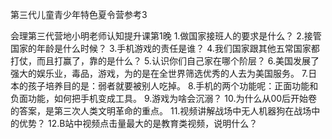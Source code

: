 第三代儿童青少年特色夏令营参考3



会理第三代营地小明老师认知提升课第1晚
1.做国家接班人的要求是什么？
2.接管国家的年龄是什么时候？
3.手机游戏的责任是谁？
4.我们国家跟其他五常国家都打仗，而且打赢了，靠的是什么？
5.认识你们自己家在哪个阶层？
6.美国发展了强大的娱乐业，毒品，游戏，为的是在全世界筛选优秀的人去为美国服务。
7.日本的孩子培养目的是：弱者就要被别人吃掉。
8.手机的两个功能呢：正面功能和负面功能，如何把手机变成工具。
9.游戏为啥会沉溺？
10.为什么从00后开始卷的答案，是第三次人类文明革命的重点。
11.视频讲解战场中无人机器狗在战场中的优势？
12.B站中视频点击量最大的是教育类视频，说明什么？ 